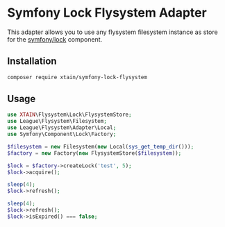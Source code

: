 # Symfony Lock Flysystem Adapter

This adapter allows you to use any flysystem filesystem instance as store for the
[symfony/lock](https://github.com/symfony/lock) component.

## Installation

```bash
composer require xtain/symfony-lock-flysystem
```

## Usage

```php
use XTAIN\Flysystem\Lock\FlysystemStore;
use League\Flysystem\Filesystem;
use League\Flysystem\Adapter\Local;
use Symfony\Component\Lock\Factory;

$filesystem = new Filesystem(new Local(sys_get_temp_dir()));
$factory = new Factory(new FlysystemStore($filesystem));

$lock = $factory->createLock('test', 5);
$lock->acquire();

sleep(4);
$lock->refresh();

sleep(4);
$lock->refresh();
$lock->isExpired() === false;

```
